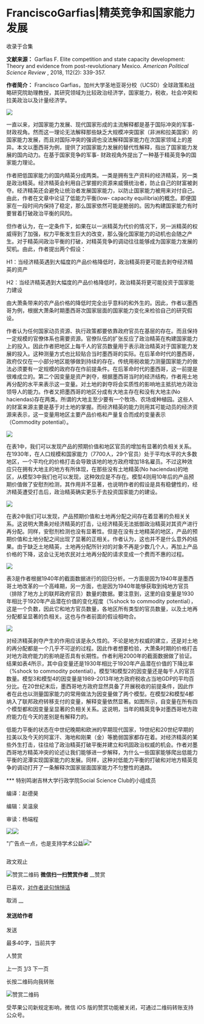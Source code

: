 # FranciscoGarfias|精英竞争和国家能力发展


收录于合集

**文献来源：** Garfias F. Elite competition and state capacity development: Theory
and evidence from post-revolutionary Mexico. _American Political Science
Review_ , 2018, 112(2): 339-357.

  

 **作者简介：** Francisco
Garfias，加州大学圣地亚哥分校（UCSD）全球政策和战略研究院助理教授，其研究领域为比较政治经济学，国家能力，税收，社会冲突和拉美政治以及计量经济学。

![](/images/523/2.jpeg)

  

  

一直以来，对国家能力发展、现代国家形成的主流解释都是基于国际冲突的军事-
财政视角。然而这一理论无法解释那些缺乏大规模冲突国家（非洲和拉美国家）的国家能力发展，而且对国际冲突的强调也没法解释国家能力在次国家领域上的差异。本文以墨西哥为例，提供了对国家能力发展的替代性解释，指出了国家能力发展的国内动力。在基于国家竞争的军事-
财政视角外提出了一种基于精英竞争的国家能力理论。

作者把低国家能力的国内精英分成两类。一类是拥有生产资料的经济精英，另一类是政治精英。经济精英会利用自己掌握的资源来威慑统治者，防止自己的财富被剥夺。经济精英还会避免让统治者发展国家能力，以防止国家能力被用来对付自己。由此，作者在文章中论证了低能力平衡(low-
capacity equilibria)的概念。即便国家在一段时间内保持了稳定，那么国家依然可能是脆弱的。因为构建国家能力有时要冒着打破政治平衡的风险。

但作者认为，在一定条件下，如果在以一派精英为代价的情况下，另一派精英的权威得到了加强，权力平衡发生巨大的改变，那么强化国家能力的动机也会随之产生。对于精英间政治平衡的打破，对精英竞争的调动往往能够成为国家能力发展的契机。由此，作者提出两个假设：

H1：当经济精英遇到大幅度的产品价格降低时，政治精英将更可能去剥夺经济精英的资产

H2：当经济精英遇到大幅度的产品价格降低时，政治精英将更可能投资于国家能力建设

由大萧条带来的农产品价格的降低时完全出乎意料的和外生的。因此，作者以墨西哥为例，根据大萧条时期墨西哥次国家层面的国家能力变化来检验自己的研究假设。

作者认为任何国家动员资源、执行政策都要依靠政府官员在基层的存在。而且保持一定规模的官僚体系也需要资源。官僚队伍的扩张反应了政治精英在构建国家能力上的投入。因此作者把地区上每千人的官员数量用于表示政治精英对于国家能力发展的投入。这种测量方式也比较贴合当时墨西哥的实际。在后革命时代的墨西哥，政府仅仅在一小部分地区能够做到持续的存在。传统用税收能力测量国家能力的做法必须要有一定规模的政府存在作前提条件。在后革命时代的墨西哥，这一前提是很难成立的。第二个因变量是资产剥夺，根据墨西哥当时的经济结构，作者用土地再分配的水平来表示这一变量。对土地的剥夺将会实质性的影响地主抵抗地方政治领导人的能力。作者又把墨西哥的地区分成有大地主存在和没有大地主(No
haciendas)存在两类。所谓的大地主至少要有一个牧场、农场或种植园。这些人的财富来源主要是基于对土地的掌握。而经济精英的能力则用其可能动员的经济资源来表示，这一变量用地区主要产品价格和产量复合而成的变量表示（Commodity
potential）。

![](/images/523/3.png)

在表1中，我们可以发现产品的预期价值和地区官员的增加有显著的负相关关系。在1930年，在人口规模和国家能力（7700人，29个官员）处于平均水平的大多数地区，一个平均化的价格打击会导致该地的地方政府增加18名雇员。不过这种效应只在拥有大地主的地方有所体现，在那些没有土地精英(No
haciendas)的地区，从模型3中我们也可以发现，这种效应是不存在。模型4则用10年后的产品预期价值做了安慰剂检测，其作用并不显著，也说明作者的假设是具有稳健性的，经济精英遭受打击后，政治精英确实更乐于去投资国家能力的建设。

![](/images/523/4.png)

  

在表2中我们可以发现，产品预期价值和土地再分配之间存在着显著的负相关关系。这说明大萧条对经济精英的打击，让经济精英无法抵御政治精英对其资产进行再分配。同样，安慰剂检测也没有显著性。但是在没有土地精英的地区，产品的预期价值和土地分配之间出现了显著的正相关。作者认为，这也并不是什么意外的结果。由于缺乏土地精英，土地再分配所针对的对象不再是少数几个人，再加上产品价格的下降，这会让无地农民对土地再分配的请求变成一个费而不惠的过程。

![](/images/523/5.png)

表3是作者根据1940年的截面数据进行的回归分析。一方面是因为1940年是墨西哥土地改革的一个高峰期，另一方面，也是因为1940年能够获取到纯地方官员（排除了地方上的联邦政府官员）数量的数据。要注意到，这里的自变量是1930年相比于1920年产品潜在价值的变化程度（%shock
to commodity
potential），这是一个负数，因此它和地方官员数量，各地区所有类型的官员数量，以及土地再分配都呈显著的负相关。这也与作者前面的假设相吻合。

![](/images/523/6.png)

  

对经济精英剥夺产生的作用应该是永久性的。不论是地方权威的建立，还是对土地的再分配都是一个几乎不可逆的过程。因此作者想要检验，大萧条时期的价格打击对地方政府能力的影响是否具有长期性。作者利用2000年的截面数据做了验证。结果如表4所示，其中自变量还是1930年相比于1920年产品潜在价值的下降比率（%shock
to commodity
potential）。模型1和模型2的因变量还是每千人的官员数量。模型3和模型4的因变量是1989-2013年地方政府税收占当地GDP的平均百分比。在20世纪末后，墨西哥地方政府显然具备了开展税收的前提条件，因此作者在此也以测量国家能力的常用做法为因变量做了两个模型。在模型2和模型4都纳入了联邦政府转移支付的变量，解释变量依然显著。如图所示，自变量在所有四个模型都和因变量呈显著的负相关关系。这说明，当年的精英竞争对墨西哥地方政府能力在今天的差别是有解释力的。

低能力平衡的状态在中世纪晚期和欧洲的早期现代国家，19世纪和20世纪早期的拉美以及今天的阿富汗、海地和刚果（金）等脆弱国家都存在着。对经济精英的某些外生打击，往往给了政治精英打破平衡并建立和巩固政治权威的机会。作者对墨西哥地方精英冲突的论述让我们能够进一步解释，为什么一些国家能够爬出低能力平衡的泥潭实现国家能力的发展。同样，这种对低能力平衡的打破和对地方精英竞争的调动打开了一条解释次国家层面国家能力不匀整性的通路。

*** 特别鸣谢吉林大学行政学院Social Science Club的小组成员

  

编译：赵德昊

编辑：吴温泉

审读：杨端程

![](/images/523/7.jpeg)![](/images/523/8.jpeg)

"广告点一点，也是支持学术公益![](/images/523/9.png)"

![]()

政文观止

![赞赏二维码]() **微信扫一扫赞赏作者** __赞赏

已喜欢，[对作者说句悄悄话](javascript:;)

取消 __

#### 发送给作者

发送

最多40字，当前共字

[](javascript:;) 人赞赏

上一页 [1](javascript:;)/3 下一页

长按二维码向我转账

![赞赏二维码]()

受苹果公司新规定影响，微信 iOS 版的赞赏功能被关闭，可通过二维码转账支持公众号。


